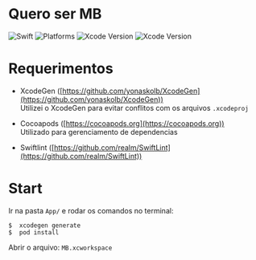 # Quero ser MB
![Swift](https://img.shields.io/badge/Swift-5.0-orange)
![Platforms](https://img.shields.io/badge/Platforms-iOS-yellowgreen)
![Xcode Version](https://img.shields.io/badge/Xcode-15.0-blue)
![Xcode Version](https://img.shields.io/badge/iOS-17.0-blue)

# Requerimentos
- XcodeGen ([https://github.com/yonaskolb/XcodeGen](https://github.com/yonaskolb/XcodeGen))</br>
Utilizei o XcodeGen para evitar conflitos com os arquivos `.xcodeproj`

- Cocoapods ([https://cocoapods.org](https://cocoapods.org))</br>
Utilizado para gerenciamento de dependencias

- Swiftlint ([https://github.com/realm/SwiftLint](https://github.com/realm/SwiftLint))

# Start
Ir na pasta `App/` e rodar os comandos no terminal:

```
$  xcodegen generate
$  pod install
```

Abrir o arquivo: `MB.xcworkspace`
